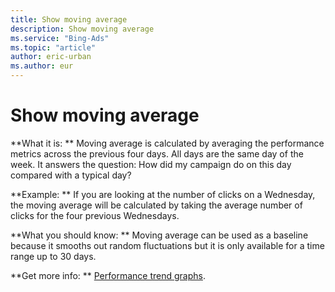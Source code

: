 ```yaml
---
title: Show moving average
description: Show moving average
ms.service: "Bing-Ads"
ms.topic: "article"
author: eric-urban
ms.author: eur
---
```


# Show moving average

**What it is: **        Moving average is calculated by averaging the performance metrics across the previous four days. 		All days are the same day of the week. It answers the question: How did my campaign do on this day compared with a typical day?

**Example: **        If you are looking at the number of clicks on a Wednesday, the moving average will be calculated by taking the average number of 		clicks for the four previous Wednesdays.

**What you should know: **       Moving average can be used as a baseline because it smooths out random fluctuations but it is only available for a time range up to 30 days.

**Get more info:  **    [Performance trend graphs](../hlp_BA_CONC_CampaignPageGraphs.md).



